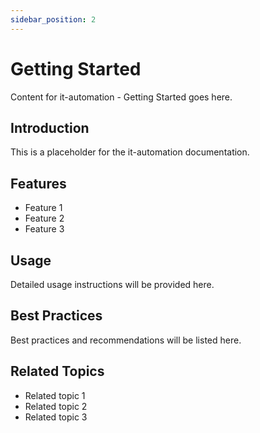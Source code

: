 ```yaml
---
sidebar_position: 2
---
```


# Getting Started

Content for it-automation - Getting Started goes here.

## Introduction

This is a placeholder for the it-automation documentation.

## Features

- Feature 1
- Feature 2
- Feature 3

## Usage

Detailed usage instructions will be provided here.

## Best Practices

Best practices and recommendations will be listed here.

## Related Topics

- Related topic 1
- Related topic 2
- Related topic 3
